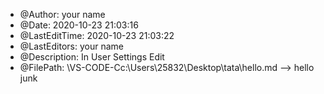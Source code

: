  * @Author: your name
 * @Date: 2020-10-23 21:03:16
 * @LastEditTime: 2020-10-23 21:03:22
 * @LastEditors: your name
 * @Description: In User Settings Edit
 * @FilePath: \VS-CODE-Cc:\Users\25832\Desktop\tata\hello.md
-->
hello
junk
